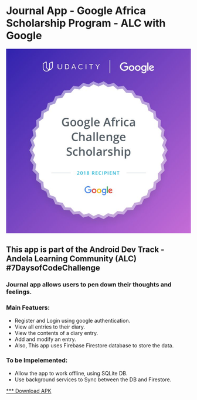 # Journal App - Google Africa Scholarship Program - ALC with Google
![Grow With Google](static/scholoarshipLogo.jpg)
## This app is part of the Android Dev Track - Andela Learning Community (ALC) #7DaysofCodeChallenge
### Journal app allows users to pen down their thoughts and feelings. 
### Main Featuers:
- Register and Login using google authentication.
- View all entries to their diary.
- View the contents of a diary entry.
- Add and modify an entry.
- Also, This app uses Firebase Firestore database to store the data.

### To be Impelemented:
- Allow the app to work offline, using SQLite DB.
- Use background services to Sync between the DB and Firestore.

 [*** Download APK](static/JournalApp.apk)